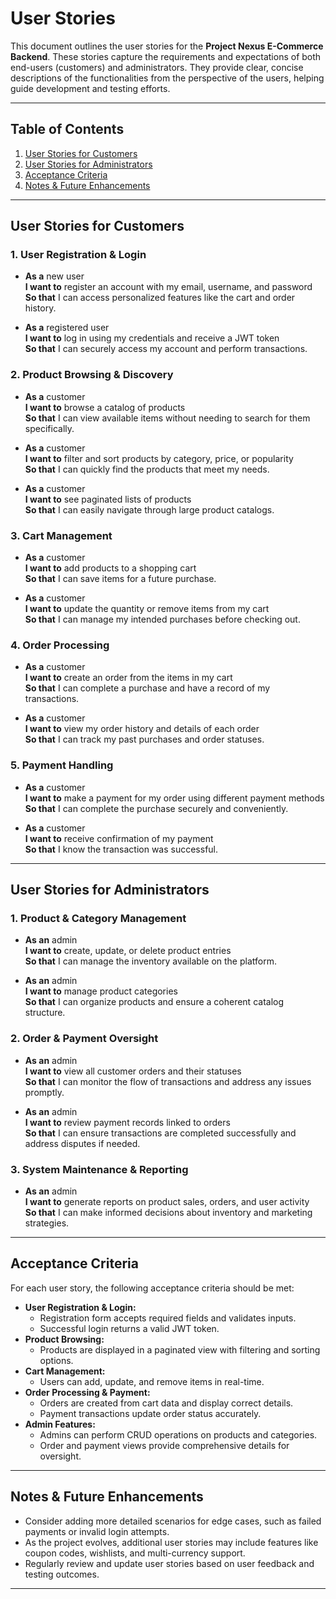 # User Stories

This document outlines the user stories for the **Project Nexus E-Commerce Backend**. These stories capture the requirements and expectations of both end-users (customers) and administrators. They provide clear, concise descriptions of the functionalities from the perspective of the users, helping guide development and testing efforts.

---

## Table of Contents

1. [User Stories for Customers](#user-stories-for-customers)
2. [User Stories for Administrators](#user-stories-for-administrators)
3. [Acceptance Criteria](#acceptance-criteria)
4. [Notes & Future Enhancements](#notes--future-enhancements)

---

## User Stories for Customers

### 1. User Registration & Login
- **As a** new user  
  **I want to** register an account with my email, username, and password  
  **So that** I can access personalized features like the cart and order history.

- **As a** registered user  
  **I want to** log in using my credentials and receive a JWT token  
  **So that** I can securely access my account and perform transactions.

### 2. Product Browsing & Discovery
- **As a** customer  
  **I want to** browse a catalog of products  
  **So that** I can view available items without needing to search for them specifically.

- **As a** customer  
  **I want to** filter and sort products by category, price, or popularity  
  **So that** I can quickly find the products that meet my needs.

- **As a** customer  
  **I want to** see paginated lists of products  
  **So that** I can easily navigate through large product catalogs.

### 3. Cart Management
- **As a** customer  
  **I want to** add products to a shopping cart  
  **So that** I can save items for a future purchase.

- **As a** customer  
  **I want to** update the quantity or remove items from my cart  
  **So that** I can manage my intended purchases before checking out.

### 4. Order Processing
- **As a** customer  
  **I want to** create an order from the items in my cart  
  **So that** I can complete a purchase and have a record of my transactions.

- **As a** customer  
  **I want to** view my order history and details of each order  
  **So that** I can track my past purchases and order statuses.

### 5. Payment Handling
- **As a** customer  
  **I want to** make a payment for my order using different payment methods  
  **So that** I can complete the purchase securely and conveniently.

- **As a** customer  
  **I want to** receive confirmation of my payment  
  **So that** I know the transaction was successful.

---

## User Stories for Administrators

### 1. Product & Category Management
- **As an** admin  
  **I want to** create, update, or delete product entries  
  **So that** I can manage the inventory available on the platform.

- **As an** admin  
  **I want to** manage product categories  
  **So that** I can organize products and ensure a coherent catalog structure.

### 2. Order & Payment Oversight
- **As an** admin  
  **I want to** view all customer orders and their statuses  
  **So that** I can monitor the flow of transactions and address any issues promptly.

- **As an** admin  
  **I want to** review payment records linked to orders  
  **So that** I can ensure transactions are completed successfully and address disputes if needed.

### 3. System Maintenance & Reporting
- **As an** admin  
  **I want to** generate reports on product sales, orders, and user activity  
  **So that** I can make informed decisions about inventory and marketing strategies.

---

## Acceptance Criteria

For each user story, the following acceptance criteria should be met:
- **User Registration & Login:** 
  - Registration form accepts required fields and validates inputs.
  - Successful login returns a valid JWT token.
- **Product Browsing:** 
  - Products are displayed in a paginated view with filtering and sorting options.
- **Cart Management:** 
  - Users can add, update, and remove items in real-time.
- **Order Processing & Payment:** 
  - Orders are created from cart data and display correct details.
  - Payment transactions update order status accurately.
- **Admin Features:** 
  - Admins can perform CRUD operations on products and categories.
  - Order and payment views provide comprehensive details for oversight.

---

## Notes & Future Enhancements

- Consider adding more detailed scenarios for edge cases, such as failed payments or invalid login attempts.
- As the project evolves, additional user stories may include features like coupon codes, wishlists, and multi-currency support.
- Regularly review and update user stories based on user feedback and testing outcomes.

---

